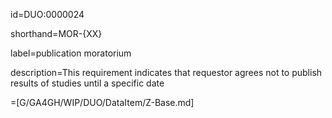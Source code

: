 id=DUO:0000024

shorthand=MOR-{XX}

label=publication moratorium

description=This requirement indicates that requestor agrees not to publish results of studies until a specific date

=[G/GA4GH/WIP/DUO/DataItem/Z-Base.md]
